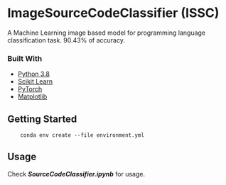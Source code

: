 # ImageSourceCodeClassifier (ISSC)

A Machine Learning image based model for programming language classification task. 90.43% of accuracy. 

### Built With

* [Python 3.8](https://www.python.org)
* [Scikit Learn](https://scikit-learn.org/stable/) 
* [PyTorch](https://pytorch.org/)
* [Matplotlib](https://matplotlib.org/)

## Getting Started

```
    conda env create --file environment.yml
```

## Usage

Check ***SourceCodeClassifier.ipynb*** for usage.